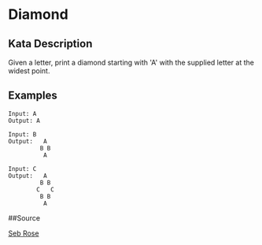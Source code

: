Diamond
===========

## Kata Description

Given a letter, print a diamond starting with 'A' with the supplied letter at the widest point.

## Examples
```
Input: A
Output: A

Input: B
Output:   A
         B B
          A

Input: C
Output:   A
         B B
        C   C
         B B
          A
```

##Source

[Seb Rose](http://claysnow.co.uk/recycling-tests-in-tdd/)